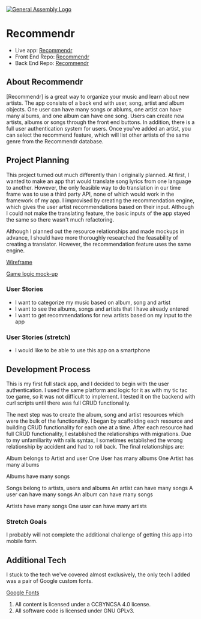 [![General Assembly Logo](https://camo.githubusercontent.com/1a91b05b8f4d44b5bbfb83abac2b0996d8e26c92/687474703a2f2f692e696d6775722e636f6d2f6b6538555354712e706e67)](https://generalassemb.ly/education/web-development-immersive)

# Recommendr

 - Live app: [Recommendr](https://jscohen.github.io/translatr_front/)
 - Front End Repo: [Recommendr](https://github.com/jscohen/translatr_front)
 - Back End Repo: [Recommendr](https://github.com/jscohen/translatr_backend)

## About Recommendr

[Recommendr] is a great way to organize your music and learn about new artists.  The app consists of a back end with user, song, artist and album objects.  One user can have many songs or ablums, one artist can have many albums, and one album can have one song.  Users can create new artists, albums or songs through the front end buttons.  In addition, there is a full user authentication system for users.  Once you've added an artist, you can select the recommend feature, which will list other artists of the same genre from the Recommendr database.

## Project Planning

This project turned out much differently than I originally planned.  At first, I wanted to make an app that would translate song lyrics from one language to another.  However, the only feasible way to do translation in our time frame was to use a third party API, none of which would work in the framework of my app.  I improvised by creating the recommendation engine, which gives the user artist recommendations based on their input.  Although I could not make the translating feature, the basic inputs of the app stayed the same so there wasn't much refactoring.

Although I planned out the resource relationships and made mockups in advance, I should have more thoroughly researched the feasability of creating a translator.  However, the recommendation feature uses the same engine.

[Wireframe](http://i.imgur.com/vfEc5af.jpg)

[Game logic mock-up](http://i.imgur.com/NGiAYz8.jpg)

### User Stories

 - I want to categorize my music based on album, song and artist
 - I want to see the albums, songs and artists that I have already entered
 - I want to get recommendations for new artists based on my input to the app


### User Stories (stretch)
 - I would like to be able to use this app on a smartphone

## Development Process

This is my first full stack app, and I decided to begin with the user authentication.  I used the same platform and logic for it as with my tic tac toe game, so it was not difficult to implement.  I tested it on the backend with curl scripts until there was full CRUD functionality.

The next step was to create the album, song and artist resources which were the bulk of the functionality.  I began by scaffolding each resource and building CRUD functionality for each one at a time.  After each resource had full CRUD functionality, I established the relationships with migrations.  Due to my unfamiliarity with rails syntax, I sometimes established the wrong relationship by accident and had to roll back.  The final relationships are:

Album belongs to Artist and user
One User has many albums
One Artist has many albums

Albums have many songs

Songs belong to artists, users and albums
An artist can have many songs
A user can have many songs
An album can have many songs

Artists have many songs
One user can have many artists

### Stretch Goals

I probably will not complete the additional challenge of getting this app into mobile form.

## Additional Tech

I stuck to the tech we've covered almost exclusively, the only tech I added was a pair of Google custom fonts.

[Google Fonts](https://fonts.google.com/)
 1.  All content is licensed under a CC­BY­NC­SA 4.0 license.
 2.  All software code is licensed under GNU GPLv3.
